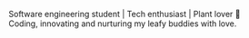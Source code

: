 Software engineering student | Tech enthusiast | Plant lover 🌿  
Coding, innovating and nurturing my leafy buddies with love. 
